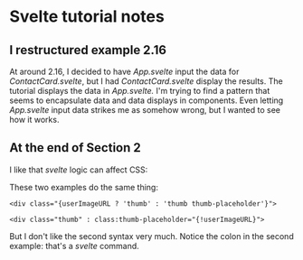 # Svelte tutorial notes

## I restructured example 2.16

At around 2.16, I decided to have *App.svelte* input the data for *ContactCard.svelte*, but I had *ContactCard.svelte* display the results.  The tutorial displays the data in *App.svelte.*  I'm trying to find a pattern that seems to encapsulate data and  data displays in components.  Even letting *App.svelte* input data strikes me as somehow wrong, but I wanted to see how it works.

## At the end of Section 2

I like that *svelte* logic can affect CSS:

These two examples do the same thing:

    <div class="{userImageURL ? 'thumb' : 'thumb thumb-placeholder'}">

    <div class="thumb" : class:thumb-placeholder="{!userImageURL}">

But I don't like the second syntax very much.  Notice the colon in the second example: that's a *svelte* command.

